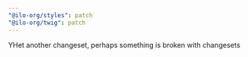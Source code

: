 ```yaml
---
"@ilo-org/styles": patch
"@ilo-org/twig": patch
---
```


YHet another changeset, perhaps something is broken with changesets
